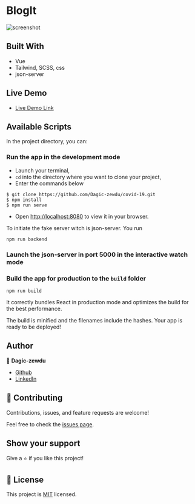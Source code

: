 # BlogIt

![screenshot](https://media-exp1.licdn.com/dms/image/sync/C4E27AQFKiQWPkTgKlA/articleshare-shrink_800/0/1660041872992?e=1660744800&v=beta&t=ILn1efgB0M5i3Zwfaeadn2-oP4RoyrdAqv1SxDHhPlM)
## Built With

- Vue
- Tailwind, SCSS, css
- json-server

## Live Demo

- [Live Demo Link](https://almondine-sideways-telephone.glitch.me)

## Available Scripts

In the project directory, you can:

### Run the app in the development mode

- Launch your terminal,
- `cd` into the directory where you want to clone your project,
- Enter the commands below

```
$ git clone https://github.com/Dagic-zewdu/covid-19.git
$ npm install
$ npm run serve
```

- Open [http://localhost:8080](http://localhost:3000) to view it in your browser.

To initiate the fake server witch is json-server. You run

```shell
npm run backend
```

### Launch the json-server in port 5000 in the interactive watch mode

### Build the app for production to the `build` folder

`npm run build`

It correctly bundles React in production mode and optimizes the build for the best performance.

The build is minified and the filenames include the hashes.
Your app is ready to be deployed!

## Author

👤 **Dagic-zewdu**

- [Github](https://github.com/Dagic-zewdu)
- [LinkedIn](https://www.linkedin.com/in/dagic-zewdu/)

## 🤝 Contributing

Contributions, issues, and feature requests are welcome!

Feel free to check the [issues page](../../issues/).

## Show your support

Give a ⭐️ if you like this project!

## 📝 License

This project is [MIT](./MIT.md) licensed.
